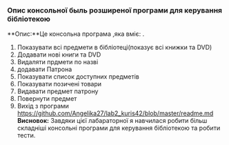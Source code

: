### Опис консольної быль розширеної програми для керування бібліотекою

**Опис:**Це консольна програма ,яка вміє: .

1. Показувати всі предмети в бібліотеці(показує всі книжки та DVD)
2. Додавати нові книги та DVD
3. Видаляти прдмети по назві
4. додавати Патрона
5. Показувати список доступних предметів
6. Показувати позичені товари 
7. Видавати предмет патрону 
8. Повернути предмет 
9. Вихід з програми
https://github.com/Angelika27/lab2_kuris42/blob/master/readme.md
**Висновок:** Завдяки цієї лабараторної я навчилася робити більш складніші консольні програми для керування бібліотекою та робити тести.
